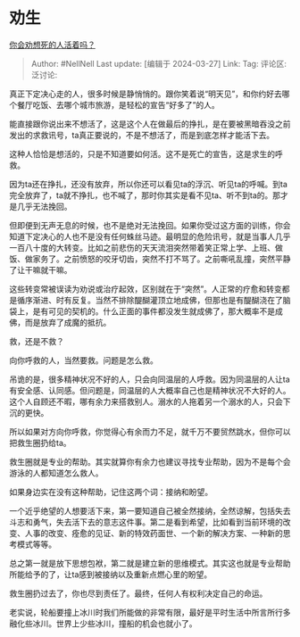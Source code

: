 # 劝生
[你会劝想死的人活着吗？](https://www.zhihu.com/question/589849650/answer/3444977010)

> Author: #NellNell
> Last update: [编辑于 2024-03-27]
> Link:
> Tag:
> 评论区:
> 泛讨论:

真正下定决心走的人，很多时候是静悄悄的。跟你笑着说“明天见”，和你约好去哪个餐厅吃饭、去哪个城市旅游，是轻松的宣告“好多了”的人。

能直接跟你说出来不想活了，这是这个人在做最后的挣扎，是在要被黑暗吞没之前发出的求救讯号，ta真正要说的，不是不想活了，而是到底怎样才能活下去。

这种人恰恰是想活的，只是不知道要如何活。这不是死亡的宣告，这是求生的呼救。

因为ta还在挣扎，还没有放弃，所以你还可以看见ta的浮沉、听见ta的呼喊。到ta完全放弃了，ta就不挣扎，也不喊了，那时你其实是看不见ta、听不到ta的。那才是几乎无法挽回。

但即便到无声无息的时候，也不是绝对无法挽回。如果你受过这方面的训练，你会知道下定决心的人也不是没有任何蛛丝马迹。最明显的危险讯号，就是当事人几乎一百八十度的大转变。比如之前悲伤的天天流泪突然带着笑正常上学、上班、做饭、做家务了。之前愤怒的咬牙切齿，突然不打不骂了。之前嘶吼乱撞，突然平静了让干嘛就干嘛。

这些转变常被误读为劝说或治疗起效，区别就在于“突然”。人正常的疗愈和转变都是循序渐进、时有反复。当然不排除醍醐灌顶立地成佛，但那也是有醍醐浇在了脑袋上，是有可见的契机的。什么正面的事件都没发生就成佛了，那大概率不是成佛，而是放弃了成魔的抵抗。

救，还是不救？

向你呼救的人，当然要救。问题是怎么救。

吊诡的是，很多精神状况不好的人，只会向同温层的人呼救。因为同温层的人让ta有安全感、认同感。但问题是，同温层的人大概率自己也是精神状况不大好的人。这个人自顾还不暇，哪有余力来搭救别人。溺水的人拖着另一个溺水的人，只会下沉的更快。

所以如果对方向你呼救，你觉得心有余而力不足，就千万不要贸然跳水，但你可以把救生圈扔给ta。

救生圈就是专业的帮助。其实就算你有余力也建议寻找专业帮助，因为不是每个会游泳的人都知道怎么救人。

如果身边实在没有这种帮助，记住这两个词：接纳和盼望。

一个近乎绝望的人想要活下来，第一要知道自己被全然接纳，全然谅解，包括失去斗志和勇气，失去活下去的意志这件事。第二是看到希望，比如看到当前环境的改变、人事的改变、痊愈的见证、新的特效药面世、一个新的解决方案、一种新的思考模式等等。

总之第一就是放下思想包袱，第二就是建立新的思维模式。其实这也就是专业帮助所能给予的了，让ta感到被接纳以及重新点燃心里的盼望。

救生圈扔过去了，你也尽到责任了。最终，任何人有权利决定自己的命运。

老实说，轮船要撞上冰川时我们所能做的非常有限，最好是平时生活中所言所行多融化些冰川。世界上少些冰川，撞船的机会也就小了。
